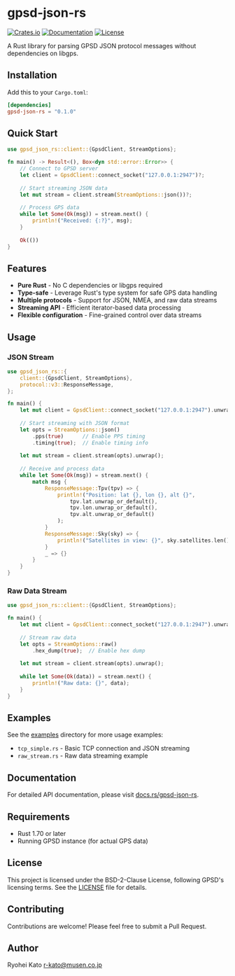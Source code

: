 # gpsd-json-rs

[![Crates.io](https://img.shields.io/crates/v/gpsd-json-rs.svg)](https://crates.io/crates/gpsd-json-rs)
[![Documentation](https://docs.rs/gpsd-json-rs/badge.svg)](https://docs.rs/gpsd-json-rs)
[![License](https://img.shields.io/crates/l/gpsd-json-rs.svg)](LICENSE)

A Rust library for parsing GPSD JSON protocol messages without dependencies on libgps.

## Installation

Add this to your `Cargo.toml`:

```toml
[dependencies]
gpsd-json-rs = "0.1.0"
```

## Quick Start

```rust
use gpsd_json_rs::client::{GpsdClient, StreamOptions};

fn main() -> Result<(), Box<dyn std::error::Error>> {
    // Connect to GPSD server
    let client = GpsdClient::connect_socket("127.0.0.1:2947")?;
    
    // Start streaming JSON data
    let mut stream = client.stream(StreamOptions::json())?;
    
    // Process GPS data
    while let Some(Ok(msg)) = stream.next() {
        println!("Received: {:?}", msg);
    }
    
    Ok(())
}
```

## Features

- **Pure Rust** - No C dependencies or libgps required
- **Type-safe** - Leverage Rust's type system for safe GPS data handling
- **Multiple protocols** - Support for JSON, NMEA, and raw data streams
- **Streaming API** - Efficient iterator-based data processing
- **Flexible configuration** - Fine-grained control over data streams

## Usage

### JSON Stream

```rust
use gpsd_json_rs::{
    client::{GpsdClient, StreamOptions},
    protocol::v3::ResponseMessage,
};

fn main() {
    let mut client = GpsdClient::connect_socket("127.0.0.1:2947").unwrap();
    
    // Start streaming with JSON format
    let opts = StreamOptions::json()
        .pps(true)      // Enable PPS timing
        .timing(true);  // Enable timing info
    
    let mut stream = client.stream(opts).unwrap();
    
    // Receive and process data
    while let Some(Ok(msg)) = stream.next() {
        match msg {
            ResponseMessage::Tpv(tpv) => {
                println!("Position: lat {}, lon {}, alt {}",
                    tpv.lat.unwrap_or_default(),
                    tpv.lon.unwrap_or_default(),
                    tpv.alt.unwrap_or_default()
                );
            }
            ResponseMessage::Sky(sky) => {
                println!("Satellites in view: {}", sky.satellites.len());
            }
            _ => {}
        }
    }
}
```

### Raw Data Stream

```rust
use gpsd_json_rs::client::{GpsdClient, StreamOptions};

fn main() {
    let mut client = GpsdClient::connect_socket("127.0.0.1:2947").unwrap();
    
    // Stream raw data
    let opts = StreamOptions::raw()
        .hex_dump(true);  // Enable hex dump
    
    let mut stream = client.stream(opts).unwrap();
    
    while let Some(Ok(data)) = stream.next() {
        println!("Raw data: {}", data);
    }
}
```

## Examples

See the [examples](examples/) directory for more usage examples:

- `tcp_simple.rs` - Basic TCP connection and JSON streaming
- `raw_stream.rs` - Raw data streaming example

## Documentation

For detailed API documentation, please visit [docs.rs/gpsd-json-rs](https://docs.rs/gpsd-json-rs).

## Requirements

- Rust 1.70 or later
- Running GPSD instance (for actual GPS data)

## License

This project is licensed under the BSD-2-Clause License, following GPSD's licensing terms. See the [LICENSE](LICENSE) file for details.

## Contributing

Contributions are welcome! Please feel free to submit a Pull Request.

## Author

Ryohei Kato <r-kato@musen.co.jp>